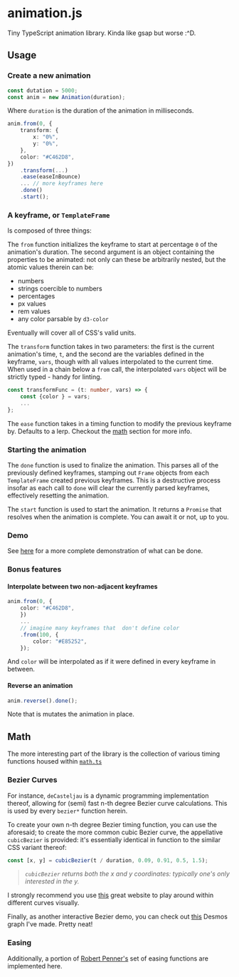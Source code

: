 # animation.js

Tiny TypeScript animation library. Kinda like gsap but worse :^D.

## Usage

### Create a new animation

```ts
const dutation = 5000;
const anim = new Animation(duration);
```

Where `duration` is the duration of the animation in milliseconds.

```ts
anim.from(0, {
    transform: {
        x: "0%",
        y: "0%",
    },
    color: "#C462D8",
})
    .transform(...)
    .ease(easeInBounce)
    ... // more keyframes here
    .done()
    .start();
```

### A keyframe, or `TemplateFrame`

Is composed of three things:

The `from` function initializes the keyframe to start at percentage `0` of the animation's duration. The second argument is an object containing the properties to be animated: not only can these be arbitrarily nested, but the atomic values therein can be:

-   numbers
-   strings coercible to numbers
-   percentages
-   px values
-   rem values
-   any color parsable by `d3-color`

Eventually will cover all of CSS's valid units.

The `transform` function takes in two parameters: the first is the current animation's time, `t`, and the second are the variables defined in the keyframe, `vars`, though with all values interpolated to the current time. When used in a chain below a `from` call, the interpolated `vars` object will be strictly typed - handy for linting.

```ts
const transformFunc = (t: number, vars) => {
    const {color } = vars;
    ...
};
```

The `ease` function takes in a timing function to modify the previous keyframe by. Defaults to a lerp. Checkout the [math](#math) section for more info.

### Starting the animation

The `done` function is used to finalize the animation. This parses all of the previously defined keyframes, stamping out `Frame` objects from each `TemplateFrame` created previous keyframes. This is a destructive process insofar as each call to `done` will clear the currently parsed keyframes, effectively resetting the animation.

The `start` function is used to start the animation. It returns a `Promise` that resolves when the animation is complete. You can await it or not, up to you.

### Demo

See [here](demo/script.ts) for a more complete demonstration of what can be done.

### Bonus features

#### Interpolate between two non-adjacent keyframes

```ts
anim.from(0, {
    color: "#C462D8",
    })
    ...
    // imagine many keyframes that  don't define color
    .from(100, {
        color: "#E85252",
    });
```

And `color` will be interpolated as if it were defined in every keyframe in between.

#### Reverse an animation

```ts
anim.reverse().done();
```

Note that is mutates the animation in place.

## Math

The more interesting part of the library is the collection of various timing functions housed within
[`math.ts`](src/math.ts)

### Bezier Curves

For instance, `deCasteljau` is a dynamic programming implementation thereof, allowing for (semi) fast n-th degree Bezier curve calculations. This is used by every `bezier*` function herein.

To create your own n-th degree Bezier timing function, you can use the aforesaid; to create the more common cubic Bezier curve, the appellative `cubicBezier` is provided: it's essentially identical in function to the similar CSS variant thereof:

```ts
const [x, y] = cubicBezier(t / duration, 0.09, 0.91, 0.5, 1.5);
```

> _`cubicBezier` returns both the x and y coordinates: typically one's only interested in the y._

I strongly recommend you use [this](https://cubic-bezier.com/) great website to play around within different curves visually.

Finally, as another interactive Bezier demo, you can check out [this](https://www.desmos.com/calculator/tvivnkflzv) Desmos graph I've made. Pretty neat!

### Easing

Additionally, a portion of [Robert Penner's](http://robertpenner.com/easing/) set of easing functions are implemented here.
